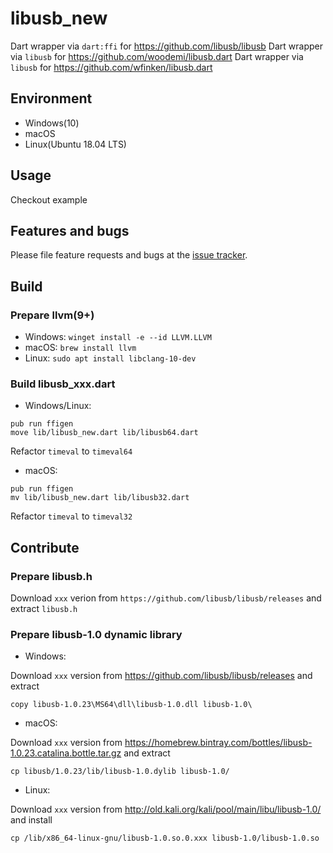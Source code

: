 # libusb_new

Dart wrapper via `dart:ffi` for https://github.com/libusb/libusb 
Dart wrapper via `libusb` for https://github.com/woodemi/libusb.dart
Dart wrapper via `libusb` for https://github.com/wfinken/libusb.dart

## Environment

- Windows(10)
- macOS
- Linux(Ubuntu 18.04 LTS)

## Usage

Checkout example

## Features and bugs

Please file feature requests and bugs at the [issue tracker][tracker].

[tracker]: http://example.com/issues/replaceme

## Build

### Prepare llvm(9+)

- Windows: `winget install -e --id LLVM.LLVM`
- macOS: `brew install llvm`
- Linux: `sudo apt install libclang-10-dev`

### Build libusb_xxx.dart

- Windows/Linux:

```
pub run ffigen
move lib/libusb_new.dart lib/libusb64.dart
```

Refactor `timeval` to `timeval64`

- macOS:

```
pub run ffigen
mv lib/libusb_new.dart lib/libusb32.dart
```

Refactor `timeval` to `timeval32`

## Contribute

### Prepare libusb.h

Download `xxx` verion from `https://github.com/libusb/libusb/releases` and extract `libusb.h`

### Prepare libusb-1.0 dynamic library

- Windows:

Download `xxx` version from https://github.com/libusb/libusb/releases and extract

```
copy libusb-1.0.23\MS64\dll\libusb-1.0.dll libusb-1.0\
```

- macOS:

Download `xxx` version from https://homebrew.bintray.com/bottles/libusb-1.0.23.catalina.bottle.tar.gz and extract

```
cp libusb/1.0.23/lib/libusb-1.0.dylib libusb-1.0/
```

- Linux:

Download `xxx` version from http://old.kali.org/kali/pool/main/libu/libusb-1.0/ and install

```
cp /lib/x86_64-linux-gnu/libusb-1.0.so.0.xxx libusb-1.0/libusb-1.0.so
```